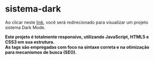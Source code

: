 # sistema-dark

Ao clicar neste <a href="https://thiago-tsg.github.io/sistema-dark/html" target="_blank">link</a>, você será redirecionado para visualizar um projeto sistema Dark Mode.<br>

<strong>
Este projeto é totalmente responsivo, utilizando JavaScript, HTML5 e CSS3 em sua estrutura.<br>
As tags são empregadas com foco na sintaxe correta e na otimização para mecanismos de busca (SEO).
</strong>

